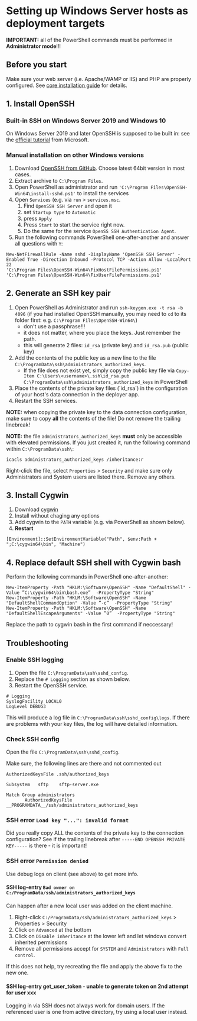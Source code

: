 # Setting up Windows Server hosts as deployment targets

**IMPORTANT:** all of the PowerShell commands must be performed in **Administrator mode**!!!

## Before you start

Make sure your web server (i.e. Apache/WAMP or IIS) and PHP are properly configured. See [core installation guide](https://github.com/ExFace/Core/blob/1.x-dev/Docs/Installation/index.md) for details.

## 1. Install OpenSSH

### Built-in SSH on Windows Server 2019 and Windows 10

On Windows Server 2019 and later OpenSSH is supposed to be built in: see the [official tutorial](https://docs.microsoft.com/en-us/windows-server/administration/openssh/openssh_install_firstuse) from Microsoft. 

### Manual installation on other Windows versions

1. Download [OpenSSH from GitHub](https://github.com/PowerShell/Win32-OpenSSH/releases). Choose latest 64bit version in most cases.
2. Extract archive to `C:\Program Files`.
3. Open PowerShell as administrator and run `'C:\Program Files\OpenSSH-Win64\install-sshd.ps1'` to install the services
4. Open `Services` (e.g. via `run` > `services.msc`. 
    1. Find `OpenSSH SSH Server` and open it
    2. set `Startup type` to `Automatic`
    3. press `Apply`
    4. Press `Start` to start the service right now.
    5. Do the same for the service `OpenSS SSH Authentication Agent`.
5. Run the following commands PowerShell one-after-another and answer all questions with `Y`:

```
New-NetFirewallRule -Name sshd -DisplayName 'OpenSSH SSH Server' -Enabled True -Direction Inbound -Protocol TCP -Action Allow -LocalPort 22
'C:\Program Files\OpenSSH-Win64\FixHostFilePermissions.ps1'
'C:\Program Files\OpenSSH-Win64\FixUserFilePermissions.ps1'
```

## 2. Generate an SSH key pair

1. Open PowerShell as Administrator and run `ssh-keygen.exe -t rsa -b 4096` (if you had installed OpenSSH manually, you may need to `cd` to its folder first: e.g. `C:\Program Files\OpenSSH-Win64\`)
    - don't use a passphrase!!!
    - it does not matter, where you place the keys. Just remember the path.
    - this will generate 2 files: `id_rsa` (private key) and `id_rsa.pub` (public key)
2. Add the contents of the public key as a new line to the file `C:\ProgramData\ssh\administrators_authorized_keys`.
    - If the file does not exist yet, simply copy the public key file via `Copy-Item C:\Users\<username>\.ssh\id_rsa.pub C:\ProgramData\ssh\administrators_authorized_keys` in PowerShell
3. Place the contents of the private key files (´id_rsa´) in the configuration of your host's data connection in the deployer app.
4. Restart the SSH services.

**NOTE:** when copying the private key to the data connection configuration, make sure to copy **all** the contents of the file! Do not remove the trailing linebreak! 

**NOTE:** the file `administrators_authorized_keys` **must** only be accessible with elevated permissions. If you just created it, run the following command within `C:\ProgramData\ssh\`: 

```
icacls administrators_authorized_keys /inheritance:r
```

Right-click the file, select `Properties` > `Security` and make sure only Administrators and System users are listed there. Remove any others.

## 3. Install Cygwin

1. Download [cygwin](https://cygwin.com/install.html)
2. Install without chaging any options
3. Add cygwin to the `PATH` variable (e.g. via PowerShell as shown below). 
4. **Restart**

```   
[Environment]::SetEnvironmentVariable("Path", $env:Path + ";C:\cygwin64\bin", "Machine")
```
    
## 4. Replace default SSH shell with Cygwin bash

Perform the following commands in PowerShell one-after-another:

```
New-ItemProperty -Path "HKLM:\Software\OpenSSH" -Name "DefaultShell" -Value ”C:\cygwin64\bin\bash.exe”  -PropertyType "String"
New-ItemProperty -Path "HKLM:\Software\OpenSSH" -Name "DefaultShellCommandOption" -Value ”-c”  -PropertyType "String"
New-ItemProperty -Path "HKLM:\Software\OpenSSH" -Name "DefaultShellEscapeArguments" -Value ”0”  -PropertyType "String"
```

Replace the path to cygwin bash in the first command if neccessary!

## Troubleshooting

### Enable SSH logging

1. Open the file `C:\ProgramData\ssh\sshd_config`. 
2. Replace the `# Logging` section as shown below.
3. Restart the OpenSSH service.

```
# Logging
SyslogFacility LOCAL0
LogLevel DEBUG3
```

This will produce a log file in `C:\ProgramData\ssh\sshd_config\logs`. If there are problems with your key files, the log will have detailed information.

### Check SSH config 

Open the file `C:\ProgramData\ssh\sshd_config`. 

Make sure, the following lines are there and not commented out

```
AuthorizedKeysFile .ssh/authorized_keys
```

```
Subsystem	sftp	sftp-server.exe
```

```
Match Group administrators
       AuthorizedKeysFile __PROGRAMDATA__/ssh/administrators_authorized_keys
```

### SSH error `Load key "...": invalid format`

Did you really copy ALL the contents of the private key to the connection configuration? See if the trailing linebreak after `-----END OPENSSH PRIVATE KEY-----` is there - it is important!

### SSH error `Permission denied`

Use debug logs on client (see above) to get more info.

#### SSH log-entry `Bad owner on C:/ProgramData/ssh/administrators_authorized_keys`

Can happen after a new local user was added on the client machine. 

1. Right-click `C:/ProgramData/ssh/administrators_authorized_keys` > Properties > Security
2. Click on `Advanced` at the bottom
3. Click on `Disable inheritance` at the lower left and let windows convert inherited permissions
4. Remove all permissions accept for `SYSTEM` and `Administrators` with `Full control`.

If this does not help, try recreating the file and apply the above fix to the new one.

#### SSH log-entry get_user_token - unable to generate token on 2nd attempt for user xxx

Logging in via SSH does not always work for domain users. If the referenced user is one from active directory, try using a local user instead.
